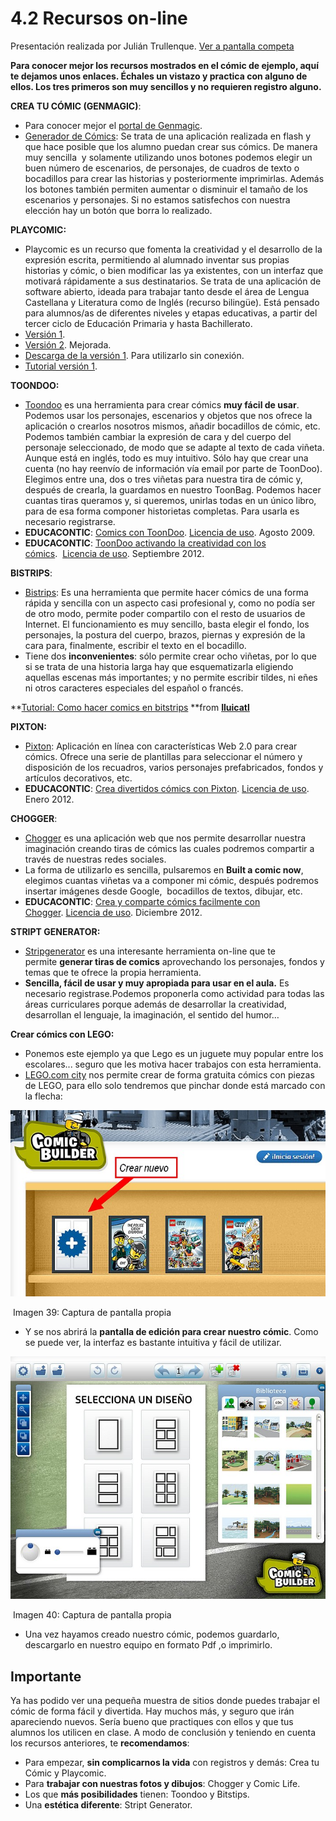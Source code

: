# 4.2 Recursos on-line

Presentación realizada por Julián Trullenque. [Ver a pantalla competa](https://dl.dropboxusercontent.com/u/46039577/curso/comics.swf)

**Para conocer mejor los recursos mostrados en el cómic de ejemplo, aquí te dejamos unos enlaces. Échales un vistazo y practica con alguno de ellos. Los tres primeros son muy sencillos y no requieren registro alguno.**

**CREA TU CÓMIC (GENMAGIC)**:

*   Para conocer mejor el [portal de Genmagic](http://www.genmagic.net/educa/mod/resource/view.php?id=5).
*   [Generador de Cómics](https://dl.dropboxusercontent.com/u/46039577/curso/comics.swf): Se trata de una aplicación realizada en flash y que hace posible que los alumno puedan crear sus cómics. De manera muy sencilla  y solamente utilizando unos botones podemos elegir un buen número de escenarios, de personajes, de cuadros de texto o bocadillos para crear las historias y posteriormente imprimirlas. Además los botones también permiten aumentar o disminuir el tamaño de los escenarios y personajes. Si no estamos satisfechos con nuestra elección hay un botón que borra lo realizado.

**PLAYCOMIC:**

*   Playcomic es un recurso que fomenta la creatividad y el desarrollo de la expresión escrita, permitiendo al alumnado inventar sus propias historias y cómic, o bien modificar las ya existentes, con un interfaz que motivará rápidamente a sus destinatarios. Se trata de una aplicación de software abierto, ideada para trabajar tanto desde el área de Lengua Castellana y Literatura como de Inglés (recurso bilingüe). Está pensado para alumnos/as de diferentes niveles y etapas educativas, a partir del tercer ciclo de Educación Primaria y hasta Bachillerato.
*   [Versión 1](http://ntic.educacion.es/w3/eos/MaterialesEducativos/mem2009/playcomic/index_es.html).
*   [Versión 2](http://www.playcomic.es/). Mejorada.
*   [Descarga de la versión 1](http://descargas.pntic.mec.es/contenidos/premios_curriculares/2009/playcomic/playcomic.zip). Para utilizarlo sin conexión.
*   [Tutorial versión 1](http://recursostic.educacion.es/observatorio/version/v2/es/cajon-de-sastre/38-cajon-de-sastre/1041-creamos-el-libro-de-los-comics).

**TOONDOO:** 

*   [Toondoo](http://www.toondoo.com/) es una herramienta para crear cómics **muy fácil de usar**. Podemos usar los personajes, escenarios y objetos que nos ofrece la aplicación o crearlos nosotros mismos, añadir bocadillos de cómic, etc. Podemos también cambiar la expresión de cara y del cuerpo del personaje seleccionado, de modo que se adapte al texto de cada viñeta. Aunque está en inglés, todo es muy intuitivo. Sólo hay que crear una cuenta (no hay reenvío de información vía email por parte de ToonDoo). Elegimos entre una, dos o tres viñetas para nuestra tira de cómic y, después de crearla, la guardamos en nuestro ToonBag. Podemos hacer cuantas tiras queramos y, si queremos, unirlas todas en un único libro, para de esa forma componer historietas completas. Para usarla es necesario registrarse.
*   **EDUCACONTIC**: [Comics con ToonDoo](http://www.educacontic.es/blog/comics-con-toondoo). [Licencia de uso](http://creativecommons.org/licenses/by-sa/3.0/es/). Agosto 2009.
*   **EDUCACONTIC**: [ToonDoo activando la creatividad con los cómics](http://www.educacontic.es/blog/toondoo-activando-la-creatividad-con-comics).  [Licencia de uso](http://creativecommons.org/licenses/by-sa/3.0/es/). Septiembre 2012.

**BISTRIPS**:

*   [Bistrips](http://bitstrips.com/create/comic/): Es una herramienta que permite hacer cómics de una forma rápida y sencilla con un aspecto casi profesional y, como no podía ser de otro modo, permite poder compartilo con el resto de usuarios de Internet. El funcionamiento es muy sencillo, basta elegir el fondo, los personajes, la postura del cuerpo, brazos, piernas y expresión de la cara para, finalmente, escribir el texto en el bocadillo.
*   Tiene dos **inconvenientes**: sólo permite crear ocho viñetas, por lo que si se trata de una historia larga hay que esquematizarla eligiendo aquellas escenas más importantes; y no permite escribir tildes, ni eñes ni otros caracteres especiales del español o francés.

**[Tutorial: Como hacer comics en bitstrips](https://www.slideshare.net/Iluicatl/tutorial-como-hacer-comics-en-bitstrips "Tutorial: Como hacer comics en bitstrips") **from **[Iluicatl](http://www.slideshare.net/Iluicatl)** 

**PIXTON:**

*   [Pixton](http://www.pixton.com/es/create/): Aplicación en línea con características Web 2.0 para crear cómics. Ofrece una serie de plantillas para seleccionar el número y disposición de los recuadros, varios personajes prefabricados, fondos y artículos decorativos, etc.
*   **EDUCACONTIC**: [Crea divertidos cómics con Pixton](http://www.educacontic.es/blog/crea-divertidos-comics-con-pixton). [Licencia de uso](http://creativecommons.org/licenses/by-sa/3.0/es/). Enero 2012.

**CHOGGER**:

*   [Chogger](http://chogger.com/) es una aplicación web que nos permite desarrollar nuestra imaginación creando tiras de cómics las cuales podremos compartir a través de nuestras redes sociales.
*   La forma de utilizarlo es sencilla, pulsaremos en **Built a comic now**, elegimos cuantas viñetas va a componer mi cómic, después podremos insertar imágenes desde Google,  bocadillos de textos, dibujar, etc.
*   **EDUCACONTIC**: [Crea y comparte cómics facilmente con Chogger](http://www.educacontic.es/blog/crea-y-comparte-comics-facilmente-con-chogger). [Licencia de uso](http://creativecommons.org/licenses/by-sa/3.0/es/). Diciembre 2012.

**STRIPT GENERATOR:**

*   [Stripgenerator](http://stripgenerator.com/) es una interesante herramienta on-line que te permite **generar tiras de comics** aprovechando los personajes, fondos y temas que te ofrece la propia herramienta.
*   **Sencilla, fácil de usar y muy apropiada para usar en el aula.** Es necesario registrase.Podemos proponerla como actividad para todas las áreas curriculares porque además de desarrollar la creatividad, desarrollan el lenguaje, la imaginación, el sentido del humor…

**Crear cómics con LEGO:**

*   Ponemos este ejemplo ya que Lego es un juguete muy popular entre los escolares... seguro que les motiva hacer trabajos con esta herramienta.
*   [LEGO.com city](http://city.lego.com/es-es/comic-builder/my-comics/fire-comic) nos permite crear de forma gratuita cómics con piezas de LEGO, para ello solo tendremos que pinchar donde está marcado con la flecha:


![](img/lego.jpg)


 Imagen 39: Captura de pantalla propia

*   Y se nos abrirá la **pantalla de edición para crear nuestro cómic**. Como se puede ver, la interfaz es bastante intuitiva y fácil de utilizar.


![](img/lego2.jpg)


 Imagen 40: Captura de pantalla propia

*   Una vez hayamos creado nuestro cómic, podemos guardarlo, descargarlo en nuestro equipo en formato Pdf ,o imprimirlo.

## Importante

Ya has podido ver una pequeña muestra de sitios donde puedes trabajar el cómic de forma fácil y divertida. Hay muchos más, y seguro que irán apareciendo nuevos. Sería bueno que practiques con ellos y que tus alumnos los utilicen en clase. A modo de conclusión y teniendo en cuenta los recursos anteriores, te **recomendamos**:

*   Para empezar, **sin complicarnos la vida** con registros y demás: Crea tu Cómic y Playcomic.
*   Para **trabajar con nuestras fotos y dibujos**: Chogger y Comic Life.
*   Los que **más posibilidades** tienen: Toondoo y Bitstips.
*   Una **estética diferente**: Stript Generator.

